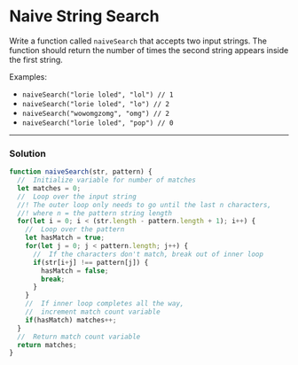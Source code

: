 # Naive String Search

Write a function called `naiveSearch` that accepts two input strings. The function should return the number of times the second string appears inside the first string.

Examples:
* `naiveSearch("lorie loled", "lol") // 1`
* `naiveSearch("lorie loled", "lo") // 2`
* `naiveSearch("wowomgzomg", "omg") // 2`
* `naiveSearch("lorie loled", "pop") // 0`


---

### Solution
```js
function naiveSearch(str, pattern) {
  //  Initialize variable for number of matches
  let matches = 0;
  //  Loop over the input string
  //! The outer loop only needs to go until the last n characters,
  //! where n = the pattern string length
  for(let i = 0; i < (str.length - pattern.length + 1); i++) {
    //  Loop over the pattern
    let hasMatch = true;
    for(let j = 0; j < pattern.length; j++) {
      //  If the characters don't match, break out of inner loop
      if(str[i+j] !== pattern[j]) {
        hasMatch = false;
        break;
      }
    }
    //  If inner loop completes all the way,
    //  increment match count variable
    if(hasMatch) matches++;
  }
  //  Return match count variable
  return matches;
}
```